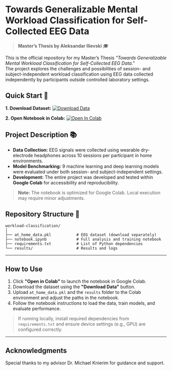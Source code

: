 
# Towards Generalizable Mental Workload Classification for Self-Collected EEG Data

> **Master’s Thesis by Aleksandar Ilievski** 🎓

This is the official repository for my Master’s Thesis *"Towards Generalizable Mental Workload Classification for Self-Collected EEG Data."*  
The project explores the challenges and possibilities of session- and subject-independent workload classification using EEG data collected independently by participants outside controlled laboratory settings.

## Quick Start 🚀

**1. Download Dataset:**  [![Download Data](https://img.shields.io/badge/Download-at_home_data.pkl-success?logo=google-drive&logoColor=white)](https://drive.google.com/uc?id=1HpaUvauJwK04ftqqrOAZWjscVMcefecp&export=download) 


**2. Open Notebook in Colab:**  [![Open In Colab](https://colab.research.google.com/assets/colab-badge.svg)](https://colab.research.google.com/github/AleksandarIlievski/workload-classification/blob/main/mwl_classification.ipynb) 


## Project Description 📚

- **Data Collection:** EEG signals were collected using wearable dry-electrode headphones across 10 sessions per participant in home environments.
- **Model Benchmarking:** 9 machine learning and deep learning models were evaluated under both session- and subject-independent settings.
- **Development:** The entire project was developed and tested within **Google Colab** for accessibility and reproducibility.

> **Note:** The notebook is optimized for Google Colab. Local execution may require minor adjustments.


## Repository Structure 📁

```
workload-classification/
│
├── at_home_data.pkl           # EEG dataset (download separately)
├── notebook.ipynb             # Full analysis and training notebook
├── requirements.txt           # List of Python dependencies
└── results/                   # Results and logs
```

---

## How to Use

1. Click **"Open in Colab"** to launch the notebook in Google Colab.
2. Download the dataset using the **"Download Data"** button.
3. Upload `at_home_data.pkl` and the `results` folder to the Colab environment and adjust the paths in the notebook.
4. Follow the notebook instructions to load the data, train models, and evaluate performance.

> If running locally, install required dependencies from `requirements.txt` and ensure device settings (e.g., GPU) are configured correctly.

---

## Acknowledgments

Special thanks to my advisor Dr. Michael Knierim for guidance and support.
